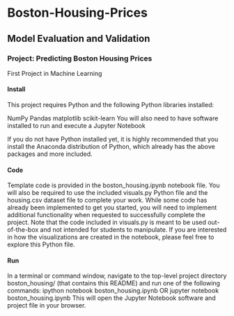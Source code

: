 # Boston-Housing-Prices
## Model Evaluation and Validation
### Project: Predicting Boston Housing Prices
First Project in Machine Learning
#### Install
This project requires Python and the following Python libraries installed:

NumPy
Pandas
matplotlib
scikit-learn
You will also need to have software installed to run and execute a Jupyter Notebook

If you do not have Python installed yet, it is highly recommended that you install the Anaconda distribution of Python, which already has the above packages and more included.

#### Code
Template code is provided in the boston_housing.ipynb notebook file. You will also be required to use the included visuals.py Python file and the housing.csv dataset file to complete your work. While some code has already been implemented to get you started, you will need to implement additional functionality when requested to successfully complete the project. Note that the code included in visuals.py is meant to be used out-of-the-box and not intended for students to manipulate. If you are interested in how the visualizations are created in the notebook, please feel free to explore this Python file.

#### Run
In a terminal or command window, navigate to the top-level project directory boston_housing/ (that contains this README) and run one of the following commands:
ipython notebook boston_housing.ipynb
OR
jupyter notebook boston_housing.ipynb
This will open the Jupyter Notebook software and project file in your browser.
